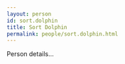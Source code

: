 ```yaml
---
layout: person
id: sort.dolphin
title: Sort Dolphin
permalink: people/sort.dolphin.html
---
```


Person details...
